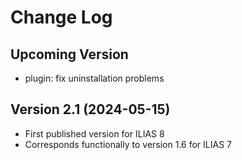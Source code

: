 # Change Log

## Upcoming Version
- plugin: fix uninstallation problems

## Version 2.1 (2024-05-15)
- First published version for ILIAS 8
- Corresponds functionally to version 1.6 for ILIAS 7